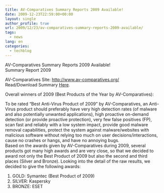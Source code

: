 ```yaml
---
title: AV-Comparatives Summary Reports 2009 Available!
date: 2009-12-23T22:59:00+00:00
layout: single
author_profile: true
url: 2009/12/23/av-comparatives-summary-reports-2009-available/
tags:
  - news
lang: en
categories: 
  - techblog
---
```

AV-Comparatives Summary Reports 2009 Available!  
Summary Report 2009

AV-Comparatives Site: <http://www.av-comparatives.org/>  
Read/Download Summary [Here](http://docs.google.com/viewer?url=http://www.av-comparatives.org/images/stories/test/summary/summary2009.pdf).

Overall winners of 2009 (Best Products of the Year by AV-Comparatives):

To be rated “Best Anti-Virus Product of 2009” by AV-Comparatives, an Anti-Virus product should preferably have very high detection rates (of malware and also potentially unwanted applications), high proactive on-demand detection (or provide proactive protection), very few false positives (FP), scan fast and reliably with a low system impact, provide good malware removal capabilities, protect the system against malware/websites with malicious software without relying too much on user decisions/interactions, cause no crashes or hangs, and have no annoying bugs.  
Based on the awards given by AV-Comparatives during 2009, several products got many high awards and are very close, so that we decided to award not only the Best Product of 2009 but also the second and third places (Silver and Bronze). Looking into the detail of the raw results, we decided to give the following awards:

  1. GOLD: Symantec (Best Product of 2009) 
  2. SILVER: Kaspersky 
  3. BRONZE: ESET